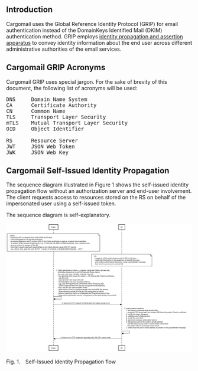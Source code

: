 ## Introduction

Cargomail uses the Global Reference Identity Protocol (GRIP) for email authentication instead of the DomainKeys Identified Mail (DKIM) authentication method. GRIP employs [identity propagation and assertion apparatus](https://github.com/cargomail-org/grip) to convey identity information about the end user across different administrative authorities of the email services.

## Cargomail GRIP Acronyms

Cargomail GRIP uses special jargon. For the sake of brevity of this document, the following list of acronyms will be used:
<pre>
DNS     Domain Name System
CA      Certificate Authority
CN      Common Name
TLS     Transport Layer Security
mTLS    Mutual Transport Layer Security
OID     Object Identifier

RS      Resource Server
JWT     JSON Web Token
JWK     JSON Web Key
</pre>

## Cargomail Self-Issued Identity Propagation

The sequence diagram illustrated in Figure&nbsp;1 shows the self-issued identity propagation flow without an authorization server and end-user involvement. The client requests access to resources stored on the RS on behalf of the impersonated user using a self-issued token.

The sequence diagram is self-explanatory.

<div class="diagram">
    <img src=./self-issued_identity_propagation_flow.svg alt="Sequence Diagram">
</div>

<p class="figure">
Fig.&nbsp;1.&emsp;Self-Issued Identity Propagation flow
</p>